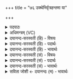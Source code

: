 +++
title = "७६ उक्थेभिर्वृत्रहन्तमा या"

+++
<details><summary>पदपाठः</summary>

उ॒क्थेभिः॑। वृ॒त्र॒हन्त॒मेति॑ वृत्र॒हन्ऽत॑मा। या। मन्दा॒ना। चि॒त्। आ। गि॒रा। आ॒ङ्गूषैः। आ॒विवा॑सत॒ इत्या॒विवा॑सतः। ७६।
</details>

<details><summary>अधिमन्त्रम् (VC)</summary>

- इन्द्राग्नी देवते
- वसिष्ठ ऋषिः
- गायत्री
- षड्जः
</details>

<details><summary>दयानन्द-सरस्वती (हि) - विषयः</summary>

कैसे मनुष्य सत्कार के योग्य हों, इस विषय को अगले मन्त्र में कहा है ॥
</details>

<details><summary>दयानन्द-सरस्वती (हि) - पदार्थः</summary>

पदार्थान्वयभाषाः -  (या) जो (मन्दाना) आनन्द देनेवाले (वृत्रहन्तमा) धर्म का निरोध करनेहारे पापियों के नाशक सभा सेनापति के (चित्) समान (गिरा) वाणी (आङ्गूषैः) अच्छे घोष और (उक्थेभिः) प्रशंसा योग्य स्तुतियों के साधक वेद के भागरूप मन्त्रों से शिल्प विज्ञान का (आविवासतः) अच्छे प्रकार सेवन करते हैं, उन अध्यापक उपदेशकों की मनुष्यों को (आ) अच्छे प्रकार सेवा करनी चाहिये ॥७६ ॥
</details>

<details><summary>दयानन्द-सरस्वती (हि) - भावार्थः</summary>

भावार्थभाषाः -  जो मनुष्य सभा सेनाध्यक्ष के तुल्य विद्यादि कार्य्यों के साधक सुन्दर उपदेशों से सबको विद्वान् करते हुए प्रवृत्त हों, वे ही सबको सत्कार करने योग्य हों ॥७६ ॥
</details>

<details><summary>दयानन्द-सरस्वती (सं) - विषयः</summary>

कीदृशा जनाः सत्कारार्हाः स्युरित्याह ॥
</details>

<details><summary>दयानन्द-सरस्वती (सं) - पदार्थः</summary>

पदार्थान्वयभाषाः -  या मन्दाना वृत्रहन्तमा सभासेनाध्यक्षौ चिदिव गिरा आङ्गूषैरुक्थेभिश्च शिल्पविज्ञानमाविवासत-स्तावध्यापकोपदेशकौ मनुष्यैरासेवनीयौ ॥७६ ॥
</details>

<details><summary>दयानन्द-सरस्वती (सं) - भावार्थः</summary>

भावार्थभाषाः -  ये मनुष्याः सभासेनाध्यक्षवद्विद्यादिकार्यसाधकाः सूपदेशैः सर्वान् विदुषः संपादयन्तः प्रवृत्ताः स्युस्त एव सर्वैः सत्कर्त्तव्या भवेयुः ॥७६ ॥
</details>

<details><summary>सविता जोशी ← दयानन्दः (म) - भावार्थः</summary>

भावार्थभाषाः -  जी माणसे सभा व सेनाध्यक्षाप्रमाणे विद्या इत्यादी कार्यात रत असतात व चांगल्या उपदेशांनी सर्वांना विद्वान बनवितात त्यांचा सर्वांनी सत्कार करावा.
</details>